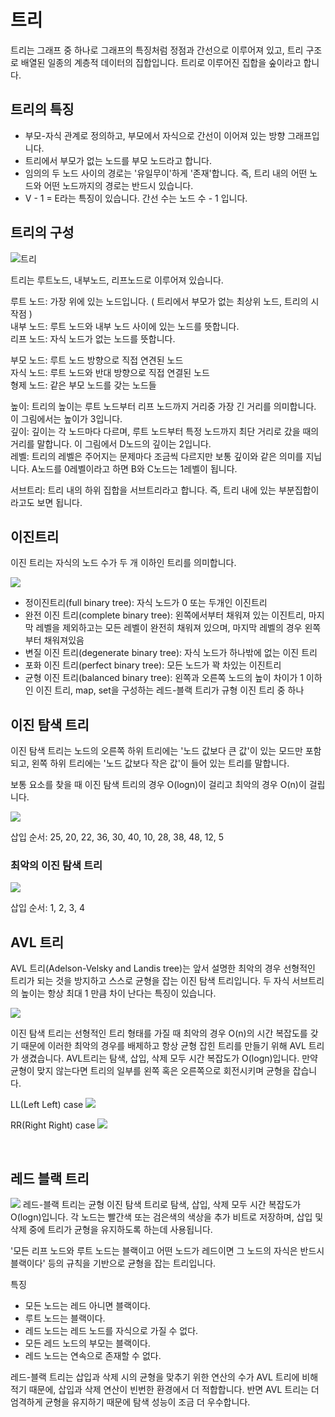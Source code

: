 # 트리

트리는 그래프 중 하나로 그래프의 특징처럼 정점과 간선으로 이루어져 있고, 트리 구조로 배열된 일종의 계층적 데이터의 집합입니다. 트리로 이루어진 집합을 숲이라고 합니다.

## 트리의 특징

-   부모-자식 관계로 정의하고, 부모에서 자식으로 간선이 이어져 있는 방향 그래프입니다.
-   트리에서 부모가 없는 노드를 부모 노드라고 합니다.
-   임의의 두 노드 사이의 경로는 '유일무이'하게 '존재'합니다. 즉, 트리 내의 어떤 노드와 어떤 노드까지의 경로는 반드시 있습니다.
-   V - 1 = E라는 특징이 있습니다. 간선 수는 노드 수 - 1 입니다.

## 트리의 구성

![트리](./img/트리.PNG)

트리는 루트노드, 내부노드, 리프노드로 이루어져 있습니다.

루트 노드: 가장 위에 있는 노드입니다. ( 트리에서 부모가 없는 최상위 노드, 트리의 시작점 )  
내부 노드: 루트 노드와 내부 노드 사이에 있는 노드를 뜻합니다.  
리프 노드: 자식 노드가 없는 노드를 뜻합니다.

부모 노드: 루트 노드 방향으로 직접 연견된 노드  
자식 노드: 루트 노드와 반대 방향으로 직접 연결된 노드  
형제 노드: 같은 부모 노드를 갖는 노드들

높이: 트리의 높이는 루트 노드부터 리프 노드까지 거리중 가장 긴 거리를 의미합니다. 이 그림에서는 높이가 3입니다.  
깊이: 깊이는 각 노드마다 다르며, 루트 노드부터 특정 노드까지 최단 거리로 갔을 때의 거리를 말합니다. 이 그림에서 D노드의 깊이는 2입니다.  
레벨: 트리의 레벨은 주어지는 문제마다 조금씩 다르지만 보통 깊이와 같은 의미를 지닙니다. A노드를 0레벨이라고 하면 B와 C노드는 1레벨이 됩니다.

서브트리: 트리 내의 하위 집합을 서브트리라고 합니다. 즉, 트리 내에 있는 부분집합이라고도 보면 됩니다.

## 이진트리

이진 트리는 자식의 노드 수가 두 개 이하인 트리를 의미합니다.

![](./img/이진트리종류.PNG)

-   정이진트리(full binary tree): 자식 노드가 0 또는 두개인 이진트리
-   완전 이진 트리(complete binary tree): 왼쪽에서부터 채워져 있는 이진트리, 마지막 레벨을 제외하고는 모든 레벨이 완전히 채워져 있으며, 마지막 레벨의 경우 왼쪽부터 채워져있음
-   변질 이진 트리(degenerate binary tree): 자식 노드가 하나밖에 없는 이진 트리
-   포화 이진 트리(perfect binary tree): 모든 노드가 꽉 차있는 이진트리
-   균형 이진 트리(balanced binary tree): 왼쪽과 오른쪽 노드의 높이 차이가 1 이하인 이진 트리, map, set을 구성하는 레드-블랙 트리가 규형 이진 트리 중 하나

## 이진 탐색 트리

이진 탐색 트리는 노드의 오른쪽 하위 트리에는 '노드 값보다 큰 값'이 있는 모드만 포함되고, 왼쪽 하위 트리에는 '노드 값보다 작은 값'이 들어 있는 트리를 말합니다.

보통 요소를 찾을 때 이진 탐색 트리의 경우 O(logn)이 걸리고 최악의 경우 O(n)이 걸립니다.

![](./img/이진탐색트리.PNG)

삽입 순서: 25, 20, 22, 36, 30, 40, 10, 28, 38, 48, 12, 5

### 최악의 이진 탐색 트리

![](./img/최악의이진탐색트리.PNG)

삽입 순서: 1, 2, 3, 4

## AVL 트리

AVL 트리(Adelson-Velsky and Landis tree)는 앞서 설명한 최악의 경우 선형적인 트리가 되는 것을 방지하고 스스로 균형을 잡는 이진 탐색 트리입니다. 두 자식 서브트리의 높이는 항상 최대 1 만큼 차이 난다는 특징이 있습니다.

![](./img/AVL트리.jpg)

이진 탐색 트리는 선형적인 트리 형태를 가질 때 최악의 경우 O(n)의 시간 복잡도를 갖기 때문에 이러한 최악의 경우를 배제하고 항상 균형 잡힌 트리를 만들기 위해 AVL 트리가 생겼습니다.
AVL트리는 탐색, 삽입, 삭제 모두 시간 복잡도가 O(logn)입니다.
만약 균형이 맞지 않는다면 트리의 일부를 왼쪽 혹은 오른쪽으로 회전시키며 균형을 잡습니다.

LL(Left Left) case
![](./img/llcase.PNG)

RR(Right Right) case
![](./img/rrcase.PNG)

<br/>

## 레드 블랙 트리

![](./img/레드블랙트리.jpg)
레드-블랙 트리는 균형 이진 탐색 트리로 탐색, 삽입, 삭제 모두 시간 복잡도가 O(logn)입니다. 각 노드는 빨간색 또는 검은색의 색상을 추가 비트로 저장하며, 삽입 및 삭제 중에 트리가 균형을 유지하도록 하는데 사용됩니다.

'모든 리프 노드와 루트 노드는 블랙이고 어떤 노드가 레드이면 그 노드의 자식은 반드시 블랙이다' 등의 규칙을 기반으로 균형을 잡는 트리입니다.

특징

-   모든 노드는 레드 아니면 블랙이다.
-   루트 노드는 블랙이다.
-   레드 노드는 레드 노드를 자식으로 가질 수 없다.
-   모든 레드 노드의 부모는 블랙이다.
-   레드 노드는 연속으로 존재할 수 없다.

레드-블랙 트리는 삽입과 삭제 시의 균형을 맞추기 위한 연산의 수가 AVL 트리에 비해 적기 때문에, 삽입과 삭제 연산이 빈번한 환경에서 더 적합합니다. 반면 AVL 트리는 더 엄격하게 균형을 유지하기 때문에 탐색 성능이 조금 더 우수합니다.
